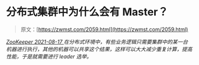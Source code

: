 <!--yml
category: 未分类
date: 0001-01-01 00:00:00
-->

# 分布式集群中为什么会有 Master？

> 原文：[https://zwmst.com/2059.html](https://zwmst.com/2059.html)

   [ *ZooKeeper* ](https://zwmst.com/zookeeper)*[ <time datetime="2021-08-17T11:21:02+08:00"> 2021-08-17 </time> ](https://zwmst.com/2059.html)  在分布式环境中，有些业务逻辑只需要集群中的某一台机器进行执行，其他的机器可以共享这个结果，这样可以大大减少重复计算，提高性能，于是就需要进行 leader 选举。*
